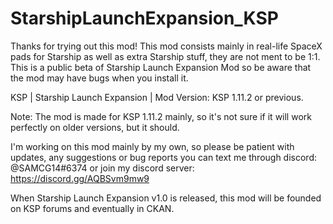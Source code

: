 # StarshipLaunchExpansion_KSP
Thanks for trying out this mod! This mod consists mainly in real-life SpaceX pads for Starship as well as extra Starship stuff, they are not ment to be 1:1. 
This is a public beta of Starship Launch Expansion Mod so be aware that the mod may have bugs when you install it.

KSP | Starship Launch Expansion | Mod Version: KSP 1.11.2 or previous. 


Note: The mod is made for KSP 1.11.2 mainly, so it's not sure if it will work perfectly on older versions, but it should.

I'm working on this mod mainly by my own, so please be patient with updates, any suggestions or bug reports you can text me through discord: @SAMCG14#6374 or join my discord server: https://discord.gg/AQBSvm9mw9

When Starship Launch Expansion v1.0 is released, this mod will be founded on KSP forums and eventually in CKAN.
